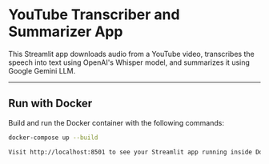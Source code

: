 # YouTube Transcriber and Summarizer App

This Streamlit app downloads audio from a YouTube video, transcribes the speech into text using OpenAI's Whisper model, and summarizes it using Google Gemini LLM.

---

## Run with Docker

Build and run the Docker container with the following commands:

```bash
docker-compose up --build

Visit http://localhost:8501 to see your Streamlit app running inside Docker!
